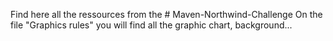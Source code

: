 Find here all the ressources from the # Maven-Northwind-Challenge
On the file "Graphics rules" you will find all the graphic chart, background...
